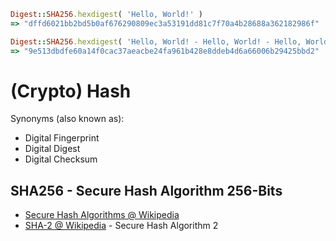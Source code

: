 
``` ruby
Digest::SHA256.hexdigest( 'Hello, World!' )
=> "dffd6021bb2bd5b0af676290809ec3a53191dd81c7f70a4b28688a362182986f"

Digest::SHA256.hexdigest( 'Hello, World! - Hello, World! - Hello, World! - Hello, World! - Hello, World!' )
=> "9e513dbdfe60a14f0cac37aeacbe24fa961b428e8ddeb4d6a66006b29425bbd2"
```


# (Crypto) Hash

Synonyms (also known as):

- Digital Fingerprint
- Digital Digest
- Digital Checksum



## SHA256 - Secure Hash Algorithm 256-Bits

- [Secure Hash Algorithms @ Wikipedia](https://en.wikipedia.org/wiki/Secure_Hash_Algorithms)
- [SHA-2 @ Wikipedia](https://en.wikipedia.org/wiki/SHA-2) - Secure Hash Algorithm 2



